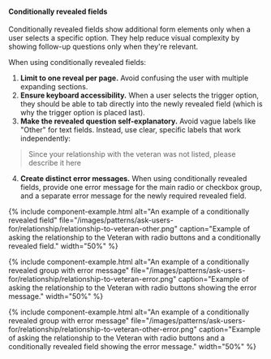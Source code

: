 #### Conditionally revealed fields

Conditionally revealed fields show additional form elements only when a user selects a specific option. They help reduce visual complexity by showing follow-up questions only when they're relevant.

When using conditionally revealed fields:

1. **Limit to one reveal per page.** Avoid confusing the user with multiple expanding sections.
2. **Ensure keyboard accessibility.** When a user selects the trigger option, they should be able to tab directly into the newly revealed field (which is why the trigger option is placed last).
3. **Make the revealed question self-explanatory.** Avoid vague labels like "Other" for text fields. Instead, use clear, specific labels that work independently:
> Since your relationship with the veteran was not listed, please describe it here
4. **Create distinct error messages.** When using conditionally revealed fields, provide one error message for the main radio or checkbox group, and a separate error message for the newly required revealed field.

{% include component-example.html alt="An example of a conditionally revealed field" file="/images/patterns/ask-users-for/relationship/relationship-to-veteran-other.png" caption="Example of asking the relationship to the Veteran with radio buttons and a conditionally revealed field." width="50%" %}

{% include component-example.html alt="An example of a conditionally revealed group with error message" file="/images/patterns/ask-users-for/relationship/relationship-to-veteran-error.png" caption="Example of asking the relationship to the Veteran with radio buttons showing the error message." width="50%" %}

{% include component-example.html alt="An example of a conditionally revealed group with error message" file="/images/patterns/ask-users-for/relationship/relationship-to-veteran-other-error.png" caption="Example of asking the relationship to the Veteran with radio buttons and a conditionally revealed field showing the error message." width="50%" %}
